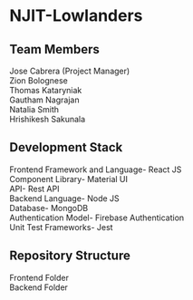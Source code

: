 # NJIT-Lowlanders
## Team Members
Jose Cabrera (Project Manager)
<br/>Zion Bolognese
<br/>Thomas Kataryniak
<br/>Gautham Nagrajan
<br/>Natalia Smith
<br/>Hrishikesh Sakunala


## Development Stack
Frontend Framework and Language-  React JS
<br/>Component Library- Material UI
<br/>API- Rest API
<br/>Backend Language- Node JS
<br/>Database- MongoDB
<br/>Authentication Model- Firebase Authentication
<br/>Unit Test Frameworks- Jest


## Repository Structure
Frontend Folder
<br/>Backend Folder
